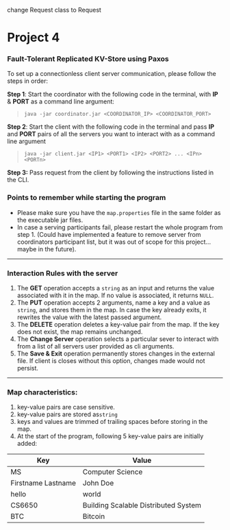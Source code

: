 change Request class to Request



# Project 4

### Fault-Tolerant Replicated KV-Store using Paxos

To set up a connectionless client server communication, please follow the steps in order:

**Step 1**: Start the coordinator with the following code in the terminal, with **IP** & **PORT** as a command line argument:
>`java -jar coordinator.jar <COORDINATOR_IP> <COORDINATOR_PORT>`

**Step 2**: Start the client with the following code in the terminal and pass **IP** and **PORT** pairs of all the servers you want to interact with as a command line argument
>`java -jar client.jar <IP1> <PORT1> <IP2> <PORT2> ... <IPn> <PORTn>`

**Step 3:** Pass request from the client by following the instructions listed in the CLI.

### Points to remember while starting the program
- Please make sure you have the `map.properties` file in the same folder as the executable jar files.
- In case a serving participants fail, please restart the whole program from step 1. (Could have implemented a feature to remove server from coordinators participant list, but it was out of scope for this project... maybe in the future).

---

### Interaction Rules with the server

1. The **GET** operation accepts a `string` as an input and returns the value associated with it in the map. If no value is associated, it returns `NULL`.
2. The **PUT** operation accepts 2 arguments, name a key and a value as `string`, and stores them in the map. In case the key already exits, it rewrites the value with the latest passed argument.
3. The **DELETE** operation deletes a key-value pair from the map. If the key does not exist, the map remains unchanged.
4. The **Change Server** operation selects a particular sever to interact with from a list of all servers user provided as cli arguments.
5. The **Save & Exit** operation permanently stores changes in the external file. If client is closes without this option, changes made would not persist.

---

### Map characteristics:

1. key-value pairs are case sensitive.
2. key-value pairs are stored as`string`
3. keys and values are trimmed of trailing spaces before storing in the map.
4. At the start of the program, following 5 key-value pairs are initially added:

| Key                | Value                                |   
|--------------------|--------------------------------------|
| MS                 | Computer Science                     |
| Firstname Lastname | John Doe                             |
| hello              | world                                |
| CS6650             | Building Scalable Distributed System |
| BTC                | Bitcoin                              |


